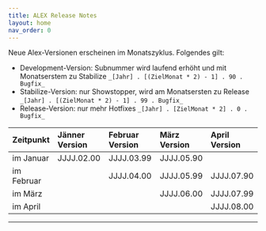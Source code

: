 ```yaml
---
title: ALEX Release Notes
layout: home
nav_order: 0
---
```


Neue Alex-Versionen erscheinen im Monatszyklus. Folgendes gilt:

* Development-Version: Subnummer wird laufend erhöht und mit Monatserstem zu Stabilize `_[Jahr] . [(ZielMonat * 2) - 1] . 90 . Bugfix_`
* Stabilize-Version: nur Showstopper, wird am Monatsersten zu Release `_[Jahr] . [(ZielMonat * 2) - 1] . 99 . Bugfix_`
* Release-Version: nur mehr Hotfixes `_[Jahr] . [ZielMonat * 2] . 0 . Bugfix_`

|**Zeitpunkt** |**Jänner Version** |**Februar Version** |**März Version** |**April Version** |
|:-------------|:------------------|:------|:------|:------|
|im Januar |JJJJ.02.00 |JJJJ.03.99 |JJJJ.05.90 ||
|im Februar||JJJJ.04.00 |JJJJ.05.99 |JJJJ.07.90 |
|im März |||JJJJ.06.00 |JJJJ.07.99 |
|im April||||JJJJ.08.00|

----